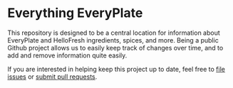 # Everything EveryPlate

This repository is designed to be a central location for information about
EveryPlate and HelloFresh ingredients, spices, and more. Being a public Github
project allows us to easily keep track of changes over time, and to add and
remove information quite easily.

If you are interested in helping keep this project up to date, feel free to
[file issues](/eslindsey/everyplate/issues) or
[submit pull requests](/eslindsey/everyplate/pulls).
